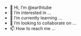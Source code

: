 - 👋 Hi, I’m @earthtube
- 👀 I’m interested in ...
- 🌱 I’m currently learning ...
- 💞️ I’m looking to collaborate on ...
- 📫 How to reach me ...

<!---
earthtube/earthtube is a ✨ special ✨ repository because its `README.md` (this file) appears on your GitHub profile.
You can click the Preview link to take a look at your changes.
--->
